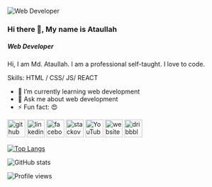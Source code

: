 ![Web Developer](https://media.licdn.com/dms/image/D4D16AQECPaw_XnqeCw/profile-displaybackgroundimage-shrink_350_1400/0/1698307906440?e=1703721600&v=beta&t=foO9gULE7shWWRbGBmAxydkL-1mkuHC5veoCut9RkLo)
### Hi there 👋, My name is Ataullah
##### Web Developer

Hi, I am Md. Ataullah. I am a professional self-taught. I love to code.

Skills: HTML / CSS/ JS/ REACT  

- 🌱 I’m currently learning web development 
- 💬 Ask me about web development 
- ⚡ Fun fact: 😍 


[<img src='https://cdn.jsdelivr.net/npm/simple-icons@3.0.1/icons/github.svg' alt='github' height='40'>](https://github.com/ataullah1)  [<img src='https://cdn.jsdelivr.net/npm/simple-icons@3.0.1/icons/linkedin.svg' alt='linkedin' height='40'>](https://www.linkedin.com/in/md-ataullah/)  [<img src='https://cdn.jsdelivr.net/npm/simple-icons@3.0.1/icons/facebook.svg' alt='facebook' height='40'>](https://www.facebook.com/MdAtaullah11)  [<img src='https://cdn.jsdelivr.net/npm/simple-icons@3.0.1/icons/stackoverflow.svg' alt='stackoverflow' height='40'>](https://stackoverflow.com/users/md-ataullah)  [<img src='https://cdn.jsdelivr.net/npm/simple-icons@3.0.1/icons/youtube.svg' alt='YouTube' height='40'>](https://www.youtube.com/channel/@Snowytech1)  [<img src='https://cdn.jsdelivr.net/npm/simple-icons@3.0.1/icons/icloud.svg' alt='website' height='40'>](https://www.w3profile.com/mdataullah/)  [<img src='https://cdn.jsdelivr.net/npm/simple-icons@3.0.1/icons/dribbble.svg' alt='dribbble' height='40'>](https://dribbble.com/mdataullah)  

[![Top Langs](https://github-readme-stats.vercel.app/api/top-langs/?username=ataullah1)](https://github.com/anuraghazra/github-readme-stats)

![GitHub stats](https://github-readme-stats.vercel.app/api?username=ataullah1&show_icons=true)  

![Profile views](https://gpvc.arturio.dev/ataullah1)  
